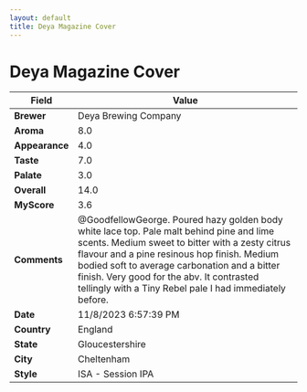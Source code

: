 ```yaml
---
layout: default
title: Deya Magazine Cover
---
```


# Deya Magazine Cover

| Field         | Value                                                                                                   |
|---------------|---------------------------------------------------------------------------------------------------------|
| **Brewer**    | Deya Brewing Company                                                                                        |
| **Aroma**     | 8.0                                                                                         |
| **Appearance**| 4.0                                                                                    |
| **Taste**     | 7.0                                                                                         |
| **Palate**    | 3.0                                                                                        |
| **Overall**   | 14.0                                                                                       |
| **MyScore**   | 3.6                                                                                       |
| **Comments**  | @GoodfellowGeorge. Poured hazy golden body white lace top. Pale malt behind pine and lime scents. Medium sweet to bitter with a zesty citrus flavour and a pine resinous hop finish. Medium bodied soft to average carbonation and a bitter finish. Very good for the abv. It contrasted tellingly with a Tiny Rebel pale I had immediately before.                                                                                      |
| **Date**      | 11/8/2023 6:57:39 PM                                                                                          |
| **Country**   | England                                                                                       |
| **State**     | Gloucestershire                                                                                         |
| **City**      | Cheltenham                                                                                          |
| **Style**     | ISA - Session IPA                                                                                         |
